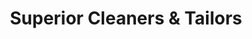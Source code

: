 ---
title: "Superior Cleaners & Tailors"
url: /newtown/superior-cleaners-and-tailors/
shop: laundry
---